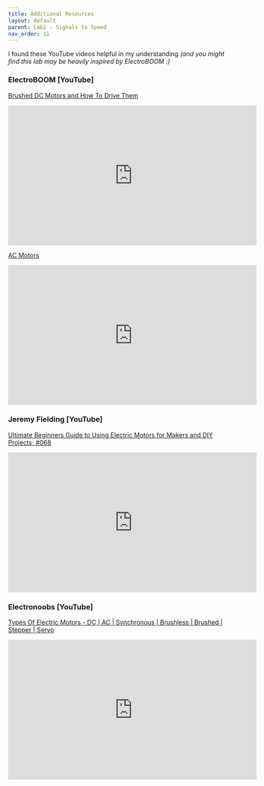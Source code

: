 ```yaml
---
title: Additional Resources
layout: default
parent: Lab2 - Signals to Speed
nav_order: 11
---
```


I found these YouTube videos helpful in my understanding *(and you might find this lab may be heavily inspired by ElectroBOOM :)*
### ElectroBOOM [YouTube]
[Brushed DC Motors and How To Drive Them](https://youtu.be/yO9xIVv8ryc?si=n8JirZAWUdrFO2FH)
<iframe width="560" height="315" src="https://www.youtube.com/embed/yO9xIVv8ryc?si=9vn9x4rRIeLak2ur" title="YouTube video player" frameborder="0" allow="accelerometer; autoplay; clipboard-write; encrypted-media; gyroscope; picture-in-picture; web-share" referrerpolicy="strict-origin-when-cross-origin" allowfullscreen></iframe>

[AC Motors](https://youtu.be/lV8iPKY-3ms?si=dPLKRtQCqEC6Tnc9)
<iframe width="560" height="315" src="https://www.youtube.com/embed/lV8iPKY-3ms?si=DqfxPdwdDPU4sxj-" title="YouTube video player" frameborder="0" allow="accelerometer; autoplay; clipboard-write; encrypted-media; gyroscope; picture-in-picture; web-share" referrerpolicy="strict-origin-when-cross-origin" allowfullscreen></iframe>

### Jeremy Fielding [YouTube]
[Ultimate Beginners Guide to Using Electric Motors for Makers and DIY Projects; \#068](https://youtu.be/SrPHQh-M3pM?si=Ur1jm_N6JMN9QVbx)
<iframe width="560" height="315" src="https://www.youtube.com/embed/SrPHQh-M3pM?si=Ur1jm_N6JMN9QVbx" title="YouTube video player" frameborder="0" allow="accelerometer; autoplay; clipboard-write; encrypted-media; gyroscope; picture-in-picture; web-share" referrerpolicy="strict-origin-when-cross-origin" allowfullscreen></iframe>

### Electronoobs [YouTube]
[Types Of Electric Motors - DC \| AC \| Synchronous \| Brushless \| Brushed \| Stepper \| Servo](https://youtu.be/I2_-etus0KQ?si=H7kjmexKmnpefSUu)
<iframe width="560" height="315" src="https://www.youtube.com/embed/I2_-etus0KQ?si=CAE7ep8Ot_W-Nxu_" title="YouTube video player" frameborder="0" allow="accelerometer; autoplay; clipboard-write; encrypted-media; gyroscope; picture-in-picture; web-share" referrerpolicy="strict-origin-when-cross-origin" allowfullscreen></iframe>
